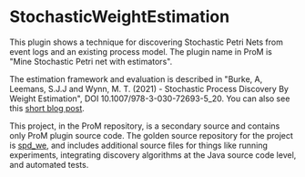 # StochasticWeightEstimation

This plugin shows a technique for discovering Stochastic Petri Nets from event logs and an existing process model. The plugin name in ProM is "Mine Stochastic Petri net with estimators".

The estimation framework and evaluation is described in "Burke, A, Leemans, S.J.J and Wynn, M. T. (2021) - Stochastic Process Discovery By Weight Estimation", DOI 10.1007/978-3-030-72693-5_20. You can also see this [short blog post](https://adamburkeware.net/2020/10/06/spd-by-weight-estimation.html).

This project, in the ProM repository, is a secondary source and contains only ProM plugin source code. The golden source repository for the project is [spd_we](https://github.com/adamburkegh/spd_we), and includes additional source files for things like running experiments, integrating discovery algorithms at the Java source code level, and automated tests.
